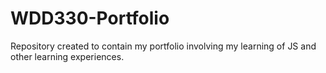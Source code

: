 # WDD330-Portfolio

Repository created to contain my portfolio involving my learning of JS and other learning experiences.
